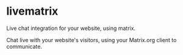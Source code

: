 # livematrix
Live chat integration for your website, using matrix. 

Chat live with your website's visitors, using your Matrix.org client to communicate.
